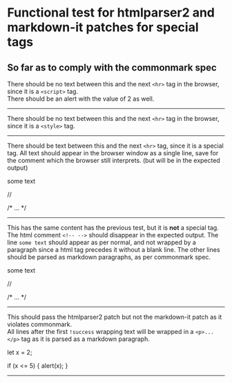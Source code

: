 # Functional test for htmlparser2 and markdown-it patches for special tags
## So far as to comply with the commonmark spec

There should be no text between this and the next `<hr>` tag in the browser, since it is a `<script>` tag.<br>
There should be an alert with the value of 2 as well.

<script>
let x = 1;

x += 1;
alert(x);
</script>

---

There should be no text between this and the next `<hr>` tag in the browser, since it is a `<style>` tag.

<style>

.bigger-text {
  font-size: 10em;
}

</style>

---

There should be text between this and the next `<hr>` tag, since it is a special tag.
All text should appear in the browser window as a single line,
save for the comment which the browser still interprets. (but will be in the expected output)

<testtag>
<these>
some text
</these>

<!-- -->

//

/*
...
*/
</testtag>

---

This has the same content has the previous test, but it is **not** a special tag.
The html comment `<!-- -->` should disappear in the expected output.
The line `some text` should appear as per normal, and not wrapped by a paragraph since
a html tag precedes it without a blank line.
The other lines should be parsed as markdown paragraphs, as per commonmark spec.

<abc>
<these>
some text
</these>

<!-- -->

//

/*
...
*/
</abc>

---

This should pass the htmlparser2 patch but not the markdown-it patch as it violates commonmark.<br>
All lines after the first `!success` wrapping text will be wrapped in a `<p>...</p>` tag as it is
parsed as a markdown paragraph.

<div>
<testtag>
let x = 2;

if (x <= 5) {
  alert(x);
}
</testtag>
</div>

---
